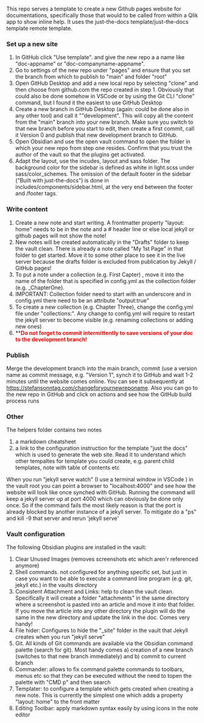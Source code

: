 This repo serves a template to create a new Github pages website for documentations, specifically those that would to be called from within a Qlik app to show inline help. It uses the just-the-docs template/just-the-docs template remote template.  

### Set up a new site

1) In GitHub click "Use template". and give the new repo a a name like "doc-appname" or "doc-companyname-appname".
2) Go to settings of the new repo under "pages" and ensure that you set the branch from which to publish to "main" and folder "root" 
3) Open GitHub Desktop and add a new local repo by selecting "clone" and then choose from github.com the repo created in step 1. Obviously that could also be done somehow in VSCode or by using the Git CLI "clone" command, but I found it the easiest to use GitHub Desktop 
4) Create a new branch in GitHub Desktop (again: could be done also in any other tool) and call it ""development". This will copy all the content from the "main" branch into your new branch. Make sure you switch to that new branch before you start to edit, then create a first commit, call it Version 0 and publish that new development branch to GitHub.
5) Open Obsidian and use the open vault command to open the folder in which your new repo from step one resides. Confirm that you trust the author of the vault so that the plugins get activated.
6) Adapt the layout, use the incudes, layout and sass folder. The background color for the sidebar is defined as white in light.scss under sass/color_schemes. The omission of the default footer in the sidebar ("Built with just-the-docs") is done in includes/components/sidebar.html, at the very end between the footer and /footer tags.
### Write content
1) Create a new note and start writing. A frontmatter property "layout: home" needs to be in the note and a # header line or else local jekyll or github pages will not show the note!
2) New notes will be created automatically in the "Drafts" folder to keep the vault clean. There is already a note called "My 1st Page" in that folder to get started. Move it to some other place to see it in the live server because the drafts folder is excluded from publication by Jekyll / GitHub pages!
3) To put a note under a collection (e.g. First Capter) , move it into the name of the  folder that is specified in config.yml as the collection folder (e.g. _ChapterOne). 
4) IMPORTANT: Collection folder need to start with an underscore and in config.yml there need to be an attribute "output:true"
5) To create a new collection (e.g. Chapter Three), change the config.yml file under "collections:". Any change to config.yml will require to restart the jekyll server to become visible (e.g. renaming collections or adding new ones)
6) **<font color="#ff0000">**Do not forget to commit intermittently to save versions of your doc to the development branch!**</font>

### Publish
Merge the development branch into the main branch, commit (use a version name as commit message, e.g. "Version 1", synch it to GitHub and wait 1-2 minutes until the website comes online. You can see it subsequently at https://stefansonntag.com/changeforyournewreponame. Also you can go to the new repo in GitHub and click on actions and see how the GitHub build process runs
   
### Other
The helpers folder contains two notes
   1) a markdown cheatsheet
   2) a link to the configuration instruction for the template "just the docs" which is used to generate the web site. Read it to understand which other tempaltes for template you could create, e.g. parent child templates, note with table of contents etc
   
When you run "jekyll serve watch" (I use a terminal window in VSCode ) in the vault root you can point a browser to "localhost:4000" and see how the website will look like once synched with GitHub. Running the command will keep a jekyll server up at port 4000 which can obviously be done only once. So if the command fails the most likely reason is that the port is already blocked by another instance of a jekyll server. To mitigate do a "ps" and kill -9 that server and rerun 'jekyll serve'

### Vault configuration

The following Obsidian plugins are installed in the vault:
   1) Clear Unused Images (removes screenshots etc which aren'r referenced anymore)
   2) Shell commands. not configured for anything specific set, but just in case you want to be able to execute a command line program (e.g. git, jekyll etc.) in the vaults directory
   3) Consistent Attachment and Links: help to clean the vault clean. Specifically it will create a folder "attachments" in the same directory where a screenshot is pasted into an article and move it into that folder. If you move the article into any other directory the plugin will do the same in the new directory and update the link in the doc. Comes very handy!
   4) File hider: Configures to hide the "_site" folder in the vault that Jekyll creates when you run "jekyll serve"
   5) Git. All kinds of Git commands are available via the Obsidian command palette (search for git). Most handy comes a) creation of a new branch (switches to that new branch immediately) and b) commit to current branch
   6) Commander: allows to fix command palette commands to toolbars, menus etc so that they can be executed without  the need to topen the palette with "CMD p" and then search
   7) Templater: to configure a template which gets created when creating a new note. This is currently the simplest one which adds a property "layout: home" to the front matter
   8) Editing Toolbar: apply markdown syntax easily by using icons in the note editor


